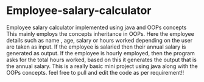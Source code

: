 # Employee-salary-calculator
Employee salary calculator implemented using java and OOPs concepts 
This mainly employs the concepts inheritance in OOPs.
Here the employee details such as name , age, salary or hours worked depending on the user are taken as input.
If the employee is salaried then their annual salary is generated as output.
If the employee is hourly employed, then the program asks for the total hours worked, based on this it generates the output that is the annual salary.
This is a really basic mini project using java along with the OOPs concepts.
feel free to pull and edit the code as per requirement!!
